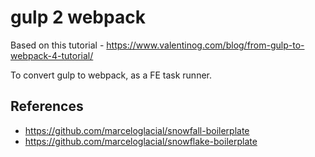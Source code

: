 # gulp 2 webpack

Based on this tutorial - https://www.valentinog.com/blog/from-gulp-to-webpack-4-tutorial/

To convert gulp to webpack, as a FE task runner.

## References 

* https://github.com/marceloglacial/snowfall-boilerplate
* https://github.com/marceloglacial/snowflake-boilerplate
